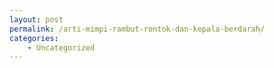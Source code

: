```yaml
---
layout: post
permalink: /arti-mimpi-rambut-rontok-dan-kepala-berdarah/
categories:
    - Uncategorized
---
```


